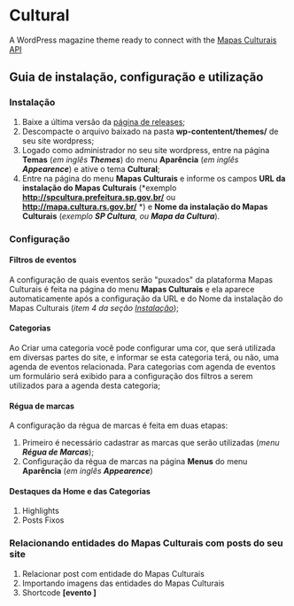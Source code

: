 Cultural
========

A WordPress magazine theme ready to connect with the [Mapas Culturais API](https://github.com/hacklabr/mapasculturais)

## Guia de instalação, configuração e utilização

### Instalação
1. Baixe a última versão da [página de releases](https://github.com/hacklabr/cultural/releases);
2. Descompacte o arquivo baixado na pasta **wp-contentent/themes/** de seu site wordpress;
3. Logado como administrador no seu site wordpress, entre na página **Temas** (*em inglês **Themes***) do menu **Aparência** (*em inglês **Appearence***) e ative o tema **Cultural**;
4. Entre na página do menu **Mapas Culturais** e informe os campos **URL da instalação do Mapas Culturais** (*exemplo **http://spcultura.prefeitura.sp.gov.br/** ou **http://mapa.cultura.rs.gov.br/** *) e **Nome da instalação do Mapas Culturais** (*exemplo **SP Cultura**, ou **Mapa da Cultura***).

### Configuração

#### Filtros de eventos
A configuração de quais eventos serão "puxados" da plataforma Mapas Culturais é feita na página do menu **Mapas Culturais** e ela aparece automaticamente após a configuração da URL e do Nome da instalação do Mapas Culturais (*item 4 da seção [Instalação](#Instalação)*);

#### Categorias
Ao Criar uma categoria você pode configurar uma cor, que será utilizada em diversas partes do site, e informar se esta categoria terá, ou não, uma agenda de eventos relacionada. Para categorias com agenda de eventos um formulário será exibido para a configuração dos filtros a serem utilizados para a agenda desta categoria;

#### Régua de marcas
A configuração da régua de marcas é feita em duas etapas:
1. Primeiro é necessário cadastrar as marcas que serão utilizadas (*menu **Régua de Marcas***);
2. Configuração da régua de marcas na página **Menus** do menu **Aparência** (*em inglês **Appearence***)

#### Destaques da Home e das Categorias
1. Highlights
2. Posts Fixos

### Relacionando entidades do Mapas Culturais com posts do seu site
1. Relacionar post com entidade do Mapas Culturais
2. Importando imagens das entidades do Mapas Culturais
3. Shortcode **[evento ]**
